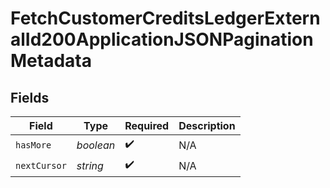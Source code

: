 # FetchCustomerCreditsLedgerExternalId200ApplicationJSONPaginationMetadata


## Fields

| Field              | Type               | Required           | Description        |
| ------------------ | ------------------ | ------------------ | ------------------ |
| `hasMore`          | *boolean*          | :heavy_check_mark: | N/A                |
| `nextCursor`       | *string*           | :heavy_check_mark: | N/A                |